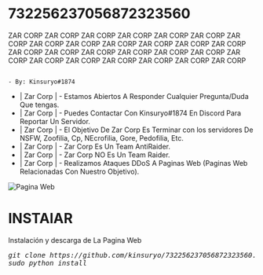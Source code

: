 # 732256237056872323560

ZAR CORP ZAR CORP ZAR CORP ZAR CORP ZAR CORP ZAR CORP ZAR CORP ZAR CORP ZAR CORP ZAR CORP ZAR CORP ZAR CORP ZAR CORP ZAR CORP ZAR CORP ZAR CORP ZAR CORP ZAR CORP ZAR CORP ZAR CORP ZAR CORP ZAR CORP ZAR CORP ZAR CORP ZAR CORP ZAR CORP 
                                                     
                                                                                     - By: Kinsuryo#1874                                                                                                           

 - | Zar Corp | - Estamos Abiertos A Responder Cualquier Pregunta/Duda Que tengas.
 - | Zar Corp | - Puedes Contactar Con Kinsuryo#1874 En Discord Para Reportar Un Servidor. 
 - | Zar Corp | - El Objetivo De Zar Corp Es Terminar con los servidores De NSFW, Zoofilia, Cp, NEcrofilia, Gore, Pedofilia, Etc.
 - | Zar Corp | - Zar Corp Es Un Team AntiRaider.
 - | Zar Corp | - Zar Corp NO Es Un Team Raider.
 - | Zar Corp | - Realizamos Ataques DDoS A Paginas Web (Paginas Web Relacionadas Con Nuestro Objetivo).
 
 <img src="https://cdn.discordapp.com/attachments/783493222143623178/929464304040816730/Shot040.png" title="Pagina Web">
 
 # INSTAlAR
Instalación y descarga de La Pagina Web
<pre><i><n>git clone https://github.com/kinsuryo/732256237056872323560.git
sudo python install
</pre></i></n>
